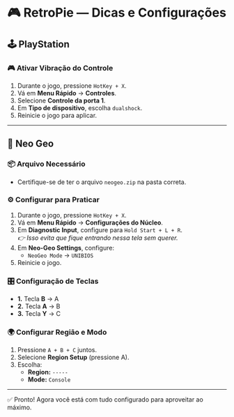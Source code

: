 # 🎮 RetroPie — Dicas e Configurações

## 🕹️ PlayStation

### 🎮 Ativar Vibração do Controle

1. Durante o jogo, pressione `HotKey + X`.
2. Vá em **Menu Rápido** → **Controles**.
3. Selecione **Controle da porta 1**.
4. Em **Tipo de dispositivo**, escolha `dualshock`.
5. Reinicie o jogo para aplicar.

---

## 🐉 Neo Geo

### 📦 Arquivo Necessário

- Certifique-se de ter o arquivo `neogeo.zip` na pasta correta.

### ⚙️ Configurar para Praticar

1. Durante o jogo, pressione `HotKey + X`.
2. Vá em **Menu Rápido** → **Configurações do Núcleo**.
3. Em **Diagnostic Input**, configure para `Hold Start + L + R`.  
   _👉 Isso evita que fique entrando nessa tela sem querer._
4. Em **Neo-Geo Settings**, configure:
   - `NeoGeo Mode` → `UNIBIOS`
5. Reinicie o jogo.

### 🎛️ Configuração de Teclas

- **1.** Tecla **B** → A  
- **2.** Tecla **A** → B  
- **3.** Tecla **Y** → C  

### 🌍 Configurar Região e Modo

1. Pressione `A + B + C` juntos.
2. Selecione **Region Setup** (pressione A).
3. Escolha:
   - **Region:** `-----`
   - **Mode:** `Console`

---

✅ Pronto! Agora você está com tudo configurado para aproveitar ao máximo.  
